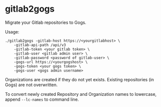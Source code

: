 # gitlab2gogs

Migrate your Gitlab repositories to Gogs.

Usage:

```
./gitlab2gogs -gitlab-host https://<yourgitlabhost> \
    -gitlab-api-path /api/v3
    -gitlab-token <your gitlab token> \
    -gitlab-user <gitlab admin user> \
    -gitlab-password <password of gitlab-user> \
    -gogs-url https://<yourgogshost> \
    -gogs-token <your gogs token> \
    -gogs-user <gogs admin username>
```

Organizations are created if they do not yet exists.
Existing repositories (in Gogs) are not overwritten.

To convert newly created Repository and Organization
names to lowercase, append `--lc-names` to command line.
